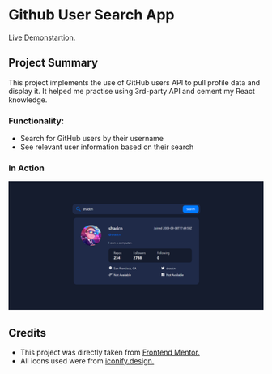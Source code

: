 # Github User Search App

<a href="https://user-search-app-ten.vercel.app/">Live Demonstartion.</a>

## Project Summary

This project implements the use of GitHub users API to pull profile data and display it. It helped me practise using 3rd-party API and cement my React knowledge.

### Functionality:

- Search for GitHub users by their username
- See relevant user information based on their search

### In Action

<img src="img\Vite + React - Google Chrome 20-04-2023 10_33_09.png" alt="">

## Credits

- This project was directly taken from <a href="https://www.frontendmentor.io/challenges/github-user-search-app-Q09YOgaH6">Frontend Mentor.</a>
- All icons used were from <a href="https://iconify.design/">iconify.design.</a>
